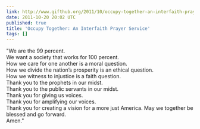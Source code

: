 ```yaml
---
link: http://www.gifthub.org/2011/10/occupy-together-an-interfaith-prayer-service.html
date: 2011-10-20 20:02 UTC
published: true
title: 'Occupy Together: An Interfaith Prayer Service'
tags: []
---
```


"We are the 99 percent.<br> We want a society that works for 100 percent.<br> How we care for one another is a moral question.<br> How we divide the nation’s prosperity is an ethical question. <br> How we witness to injustice is a faith question.<br> Thank you to the prophets in our midst.<br> Thank you to the public servants in our midst.<br> Thank you for giving us voices.<br> Thank you for amplifying our voices.<br> Thank you for creating a vision for a more just America.  May we together be blessed and go forward.<br> Amen."
